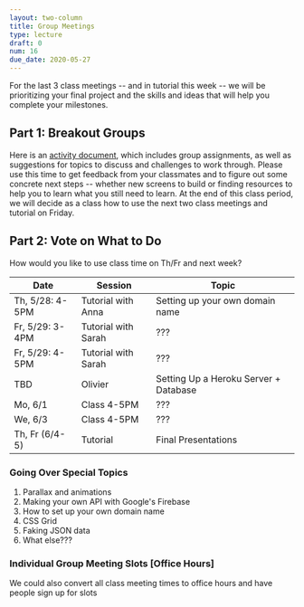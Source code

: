 ```yaml
---
layout: two-column
title: Group Meetings
type: lecture
draft: 0
num: 16
due_date: 2020-05-27
---
```


For the last 3 class meetings -- and in tutorial this week -- we will be prioritizing your final project and the skills and ideas that will help you complete your milestones.

## Part 1: Breakout Groups
Here is an <a href="https://docs.google.com/document/d/1KDHKtdWfy6zb7179NqPqnlsoCxAARj1hWeGiISK_n9E/edit#" target="_blank">activity document</a>, which includes group assignments, as well as suggestions for topics to discuss and challenges to work through. Please use this time to get feedback from your classmates and to figure out some concrete next steps -- whether new screens to build or finding resources to help you to learn what you still need to learn. At the end of this class period, we will decide as a class how to use the next two class meetings and tutorial on Friday.

## Part 2: Vote on What to Do
How would you like to use class time on Th/Fr and next week?

| Date | Session | Topic |
|--|--|--|
| Th, 5/28: 4-5PM | Tutorial with Anna | Setting up your own domain name |
| Fr, 5/29: 3-4PM | Tutorial with Sarah | ??? |
| Fr, 5/29: 4-5PM | Tutorial with Sarah | ??? |
| TBD | Olivier | Setting Up a Heroku Server + Database |
| Mo, 6/1 | Class 4-5PM  | ??? | 
| We, 6/3 | Class 4-5PM  | ??? | 
| Th, Fr (6/4-5) | Tutorial | Final Presentations |

### Going Over Special Topics 
1. Parallax and animations
2. Making your own API with Google's Firebase
3. How to set up your own domain name
4. CSS Grid
5. Faking JSON data
6. What else???


### Individual Group Meeting Slots [Office Hours]
We could also convert all class meeting times to office hours and have people sign up for slots

